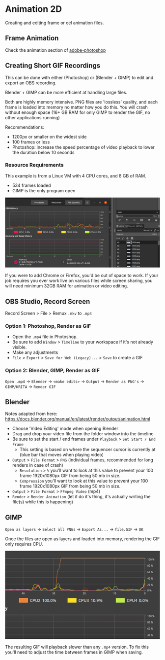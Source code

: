 # Animation 2D

Creating and editing frame or cel animation files.

## Frame Animation

Check the animation section of [adobe-photoshop](/adobe-photoshop.md#animation)

## Creating Short GIF Recordings

This can be done with either (Photoshop) or (Blender + GIMP) to edit and export an OBS recording.

Blender + GIMP can be more efficient at handling large files.

Both are highly memory intensive. PNG files are 'lossless' quality, and each frame is loaded into memory no matter how you do this. You will crash without enough space (16+ GB RAM for only GIMP to render the GIF, no other applications running)

Recommendations:

- 1200px or smaller on the widest side
- 100 frames or less
- Photoshop: increase the speed percentage of video playback to lower the duration below 10 seconds

### Resource Requirements

This example is from a Linux VM with 4 CPU cores, and 8 GB of RAM.

- 534 frames loaded
- GIMP is the only program open

![](media/resource-usage-002.png)

If you were to add Chrome or Firefox, you'd be out of space to work. If your job requires you ever work live on various files while screen sharing, you will need minimum 32GB RAM for animation or video editing.

## OBS Studio, Record Screen

Record Screen > File > Remux `.mkv` to `.mp4`

### Option 1: Photoshop, Render as GIF

- Open the `.mp4` file in Photoshop.
- Be sure to add `Window` > `Timeline` to your workspace if it's not already visible.
- Make any adjustments
- `File` > `Export` > `Save for Web (Legacy)...` > `Save` to create a GIF

### Option 2: Blender, GIMP, Render as GIF

`Open .mp4` -> `Blender` -> `<make edits>` -> `Output` -> `Render as PNG's` -> `GIMP/KRITA` -> `Render GIF`

## Blender


Notes adapted from here: <https://docs.blender.org/manual/en/latest/render/output/animation.html>

- Choose 'Video Editing' mode when opening Blender
- Drag and drop your video file from the folder window into the timeline
- Be sure to set the start / end frames under `Playback` > `Set Start / End Frame`
	* This setting is based on where the sequencer cursor is currently at (blue bar that moves when playing video)
- `Output` > `File Format` > `PNG` (individual frames, recommended for long renders in case of crash)
	* `Resolution` > `%` you'll want to look at this value to prevent your 100 frame 1920x1080px GIF from being 50 mb in size. 
	* `Compression` you'll want to look at this value to prevent your 100 frame 1920x1080px GIF from being 50 mb in size.
- `Output` > `File Format` > `FFmpeg Video` (mp4)
- `Render` > `Render Animation` (let it do it's thing, it's actually writing the file(s) while this is happening)

## GIMP

`Open as layers` -> `Select all PNGs` -> `Export As...` -> `file.GIF` -> `OK`

Once the files are open as layers and loaded into memory, rendering the GIF only requires CPU.

![](media/resource-usage-003.png)

The resulting GIF will playback slower than any `.mp4` version. To fix this you'll need to adjust the time between frames in GIMP when saving.
